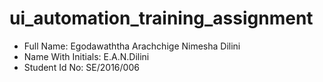 # ui_automation_training_assignment

- Full Name: Egodawaththa Arachchige Nimesha Dilini
- Name With Initials: E.A.N.Dilini
- Student Id No: SE/2016/006